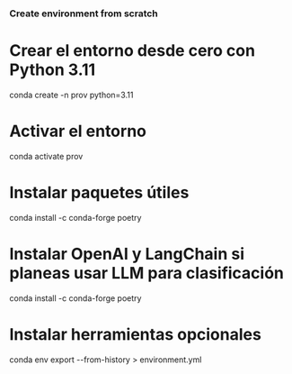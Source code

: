 ### Create environment from scratch

# Crear el entorno desde cero con Python 3.11
conda create -n prov python=3.11

# Activar el entorno
conda activate prov

# Instalar paquetes útiles
conda install -c conda-forge poetry

# Instalar OpenAI y LangChain si planeas usar LLM para clasificación
conda install -c conda-forge poetry 

# Instalar herramientas opcionales
conda env export --from-history > environment.yml
